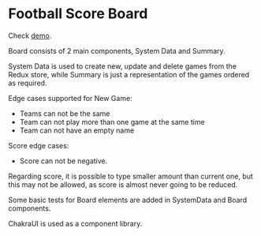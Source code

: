 # Football Score Board

Check [demo](https://peaceful-chimera-c92b64.netlify.app/).

Board consists of 2 main components, System Data and Summary.

System Data is used to create new, update and delete games from the Redux store, while Summary is just a representation of the games ordered as required.

Edge cases supported for New Game: 
 - Teams can not be the same
 - Team can not play more than one game at the same time
 - Team can not have an empty name

Score edge cases:
 -  Score can not be negative.

Regarding score, it is possible to type smaller amount than current one, but this may not be allowed, as score is almost never going to be reduced.

Some basic tests for Board elements are added in SystemData and Board components.

ChakraUI is used as a component library.
